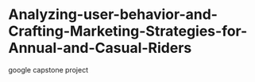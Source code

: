 # Analyzing-user-behavior-and-Crafting-Marketing-Strategies-for-Annual-and-Casual-Riders
google capstone project
